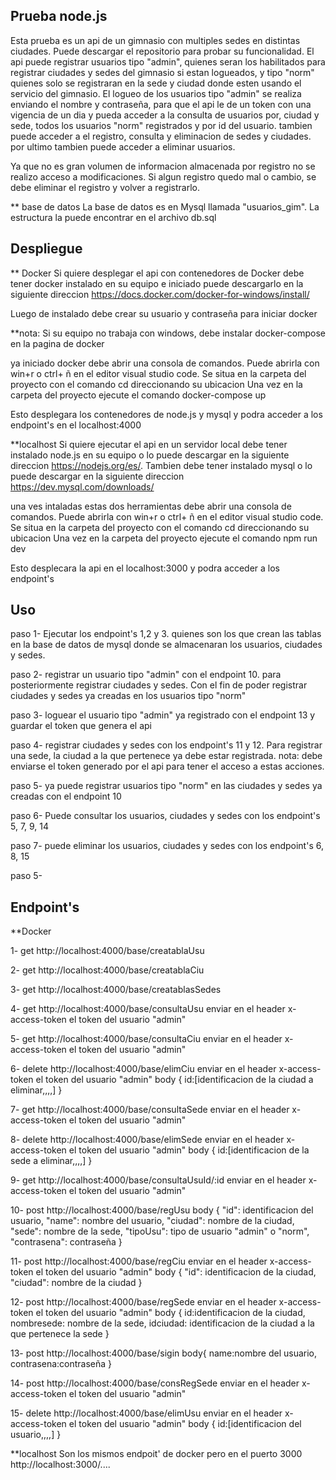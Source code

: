 ## Prueba node.js 
Esta prueba es un api de un gimnasio con multiples sedes en distintas ciudades. Puede descargar el repositorio para probar su funcionalidad.
El api puede registrar usuarios tipo "admin", quienes seran los habilitados para registrar ciudades y sedes del gimnasio si estan logueados, y tipo "norm" quienes solo se registraran en la sede y ciudad donde esten usando el servicio del gimnasio.
El logueo de los usuarios tipo "admin" se realiza enviando el nombre y contraseña, para que el api le de un token con una vigencia de un dia y pueda acceder a la consulta de usuarios por, ciudad y sede, todos los usuarios "norm" registrados y por id del usuario. tambien puede acceder a el registro, consulta y eliminacion de sedes y ciudades. por ultimo tambien puede acceder a eliminar usuarios.

Ya que no es gran volumen de informacion almacenada por registro no se realizo acceso a modificaciones. Si algun registro quedo mal o cambio, se debe eliminar el registro y volver a registrarlo.


** base de datos
La base de datos es en Mysql llamada "usuarios_gim". La estructura la puede encontrar en el archivo db.sql

## Despliegue
** Docker
   Si quiere desplegar el api con contenedores de Docker debe tener docker instalado en su equipo e iniciado
   puede descargarlo en la siguiente direccion https://docs.docker.com/docker-for-windows/install/
   
   Luego de instalado debe crear su usuario y contraseña para iniciar docker

   **nota:
   Si su equipo no trabaja con windows, debe instalar docker-compose en la pagina de docker 
   
   ya iniciado docker debe abrir una consola de comandos. Puede abrirla con win+r o ctrl+ ñ en el editor visual studio code.
   Se situa en la carpeta del proyecto con el comando cd direccionando su ubicacion
   Una vez en la carpeta del proyecto ejecute el comando docker-compose up

   Esto desplegara los contenedores de node.js y mysql y podra acceder a los endpoint's en el localhost:4000

**localhost
  Si quiere ejecutar el api en un servidor local debe tener instalado node.js en su equipo o lo puede descargar en la siguiente direccion  https://nodejs.org/es/. Tambien debe tener instalado mysql o lo puede descargar en la siguiente direccion https://dev.mysql.com/downloads/

  una ves intaladas estas dos herramientas debe abrir una consola de comandos. Puede abrirla con win+r o ctrl+ ñ en el editor visual studio code. Se situa en la carpeta del proyecto con el comando cd direccionando su ubicacion
  Una vez en la carpeta del proyecto ejecute el comando npm run dev

  Esto desplecara la api en el localhost:3000 y podra acceder a los endpoint's

## Uso

paso 1- Ejecutar los endpoint's 1,2 y 3. quienes son los que crean las tablas en la base de datos de mysql donde se almacenaran los usuarios, ciudades y sedes.

paso 2- registrar un usuario tipo "admin" con el endpoint 10. para posteriormente registrar ciudades y sedes. Con el fin de poder registrar ciudades y sedes ya creadas en los usuarios tipo "norm"

paso 3- loguear el usuario tipo "admin" ya registrado con el endpoint 13 y guardar el token que genera el api

paso 4- registrar ciudades y sedes con los endpoint's 11 y 12. Para registrar una sede, la ciudad a la que pertenece ya debe estar registrada.
nota: debe enviarse el token generado por el api para tener el acceso a estas acciones.

paso 5- ya puede registrar usuarios tipo "norm" en las ciudades y sedes ya creadas con el endpoint 10

paso 6- Puede consultar los usuarios, ciudades y sedes con los endpoint's 5, 7, 9, 14

paso 7- puede eliminar los usuarios, ciudades y sedes con los endpoint's 6, 8, 15

paso 5- 
## Endpoint's
**Docker

1- get http://localhost:4000/base/creatablaUsu

2- get http://localhost:4000/base/creatablaCiu

3- get http://localhost:4000/base/creatablasSedes

4- get http://localhost:4000/base/consultaUsu
         enviar en el header x-access-token el token del usuario "admin"

5- get http://localhost:4000/base/consultaCiu
         enviar en el header x-access-token el token del usuario "admin"

6- delete http://localhost:4000/base/elimCiu
         enviar en el header x-access-token el token del usuario "admin"
         body 
         {
             id:[identificacion de la ciudad a eliminar,,,,]
         }


7- get http://localhost:4000/base/consultaSede
         enviar en el header x-access-token el token del usuario "admin"

8- delete http://localhost:4000/base/elimSede
         enviar en el header x-access-token el token del usuario "admin"
         body 
         {
             id:[identificacion de la sede a eliminar,,,,]
         }

9- get http://localhost:4000/base/consultaUsuId/:id
         enviar en el header x-access-token el token del usuario "admin"

10- post http://localhost:4000/base/regUsu
        body
        {
        "id": identificacion del usuario,
        "name": nombre del usuario,
        "ciudad": nombre de la ciudad,
        "sede": nombre de la sede,
        "tipoUsu": tipo de usuario "admin" o "norm",
        "contrasena": contraseña
        }

11- post http://localhost:4000/base/regCiu
         enviar en el header x-access-token el token del usuario "admin"
         body
         {
             "id": identificacion de la ciudad,
             "ciudad": nombre de la ciudad
         }

12- post http://localhost:4000/base/regSede
         enviar en el header x-access-token el token del usuario "admin"
         body
         {
             id:identificacion de la ciudad,
             nombresede: nombre de la sede,
             idciudad: identificacion de la ciudad a la que pertenece la sede
         }
         

13- post http://localhost:4000/base/sigin
        body{
            name:nombre del usuario,
            contrasena:contraseña
        }
         

14- post http://localhost:4000/base/consRegSede
         enviar en el header x-access-token el token del usuario "admin"

15- delete http://localhost:4000/base/elimUsu
         enviar en el header x-access-token el token del usuario "admin"
         body
         {
             id:[identificacion del usuario,,,,]
         }

**localhost
   Son los mismos endpoit' de docker pero en el puerto 3000
   http://localhost:3000/....